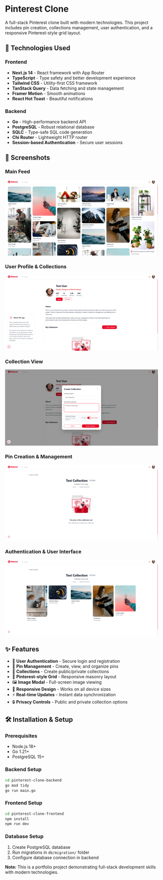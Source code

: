 # Pinterest Clone

A full-stack Pinterest clone built with modern technologies. This project includes pin creation, collections management, user authentication, and a responsive Pinterest-style grid layout.

## 🚀 Technologies Used

### Frontend
- **Next.js 14** - React framework with App Router
- **TypeScript** - Type safety and better development experience
- **Tailwind CSS** - Utility-first CSS framework
- **TanStack Query** - Data fetching and state management
- **Framer Motion** - Smooth animations
- **React Hot Toast** - Beautiful notifications

### Backend
- **Go** - High-performance backend API
- **PostgreSQL** - Robust relational database
- **SQLC** - Type-safe SQL code generation
- **Chi Router** - Lightweight HTTP router
- **Session-based Authentication** - Secure user sessions

## 📸 Screenshots

### Main Feed
![Pinterest Clone - Main Feed](./pinterest-clone-frontend/public/pinterest-clone-1.png)

### User Profile & Collections
![Pinterest Clone - Profile](./pinterest-clone-frontend/public/pinterest-clone-2.png)

### Collection View
![Pinterest Clone - Collection](./pinterest-clone-frontend/public/pinterest-clone-3.png)

### Pin Creation & Management
![Pinterest Clone - Pin Management](./pinterest-clone-frontend/public/pinterest-clone-5.png)

### Authentication & User Interface
![Pinterest Clone - Authentication](./pinterest-clone-frontend/public/pinterest-clone-6.png)

## ✨ Features

- 🔐 **User Authentication** - Secure login and registration
- 📌 **Pin Management** - Create, view, and organize pins
- 📁 **Collections** - Create public/private collections
- 🎨 **Pinterest-style Grid** - Responsive masonry layout
- 🖼️ **Image Modal** - Full-screen image viewing
- 📱 **Responsive Design** - Works on all device sizes
- ⚡ **Real-time Updates** - Instant data synchronization
- 🔒 **Privacy Controls** - Public and private collection options

## 🛠️ Installation & Setup

### Prerequisites
- Node.js 18+
- Go 1.21+
- PostgreSQL 15+

### Backend Setup
```bash
cd pinterest-clone-backend
go mod tidy
go run main.go
```

### Frontend Setup
```bash
cd pinterest-clone-frontend
npm install
npm run dev
```

### Database Setup
1. Create PostgreSQL database
2. Run migrations in `db/migration/` folder
3. Configure database connection in backend

**Note:** This is a portfolio project demonstrating full-stack development skills with modern technologies.
